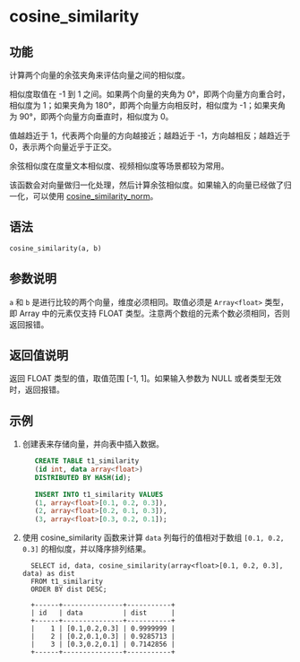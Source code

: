 # cosine_similarity

## 功能

计算两个向量的余弦夹角来评估向量之间的相似度。

相似度取值在 -1 到 1 之间。如果两个向量的夹角为 0°，即两个向量方向重合时，相似度为 1；如果夹角为 180°，即两个向量方向相反时，相似度为 -1；如果夹角为 90°，即两个向量方向垂直时，相似度为 0。

值越趋近于 1，代表两个向量的方向越接近；越趋近于 -1，方向越相反；越趋近于 0，表示两个向量近乎于正交。

余弦相似度在度量文本相似度、视频相似度等场景都较为常用。

该函数会对向量做归一化处理，然后计算余弦相似度。如果输入的向量已经做了归一化，可以使用 [cosine_similarity_norm](./cos_similarity_norm.md)。

## 语法

```Haskell
cosine_similarity(a, b)
```

## 参数说明

`a` 和 `b` 是进行比较的两个向量，维度必须相同。取值必须是 `Array<float>` 类型，即 Array 中的元素仅支持 FLOAT 类型。注意两个数组的元素个数必须相同，否则返回报错。

## 返回值说明

返回 FLOAT 类型的值，取值范围 [-1, 1]。如果输入参数为 NULL 或者类型无效时，返回报错。

## 示例

1. 创建表来存储向量，并向表中插入数据。

   ```SQL
      CREATE TABLE t1_similarity 
      (id int, data array<float>)
      DISTRIBUTED BY HASH(id);
      
      INSERT INTO t1_similarity VALUES
      (1, array<float>[0.1, 0.2, 0.3]), 
      (2, array<float>[0.2, 0.1, 0.3]), 
      (3, array<float>[0.3, 0.2, 0.1]);
    ```

2. 使用 cosine_similarity 函数来计算 `data` 列每行的值相对于数组 `[0.1, 0.2, 0.3]` 的相似度，并以降序排列结果。

    ```Plain
      SELECT id, data, cosine_similarity(array<float>[0.1, 0.2, 0.3], data) as dist
      FROM t1_similarity 
      ORDER BY dist DESC;
      
      +------+---------------+-----------+
      | id   | data          | dist      |
      +------+---------------+-----------+
      |    1 | [0.1,0.2,0.3] | 0.9999999 |
      |    2 | [0.2,0.1,0.3] | 0.9285713 |
      |    3 | [0.3,0.2,0.1] | 0.7142856 |
      +------+---------------+-----------+
    ```
